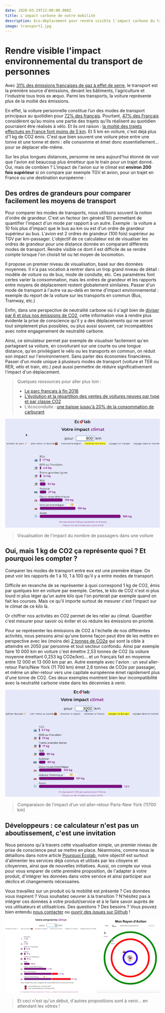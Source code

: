 ```yaml
---
date: 2020-03-29T22:00:00.000Z
title: L'impact carbone de notre mobilité
description: Eco-déplacement pour rendre visible l'impact carbone du transport
image: transport1.jpg
---
```


# Rendre visible l'impact environnemental du transport de personnes

Avec [31% des émissions françaises de gaz à effet de serre](https://www.hautconseilclimat.fr/wp-content/uploads/2019/09/hcc_rapport_annuel_grand_public_2019.pdf), le transport est la première source d'émissions, devant les bâtiments, l'agriculture et l'industrie tous trois ex æquo. Parmi les transports, la voiture représente plus de la moitié des émissions.

En effet, la voiture personnelle constitue l’un des modes de transport principaux au quotidien pour [72% des français](http://barometremobilites-quotidien.org/wp-content/uploads/2020/01/Document-technique.pdf). Pourtant, [47% des Français](http://barometremobilites-quotidien.org/wp-content/uploads/2020/01/Document-technique.pdf) considèrent qu’au moins une partie des trajets qu’ils réalisent au quotidien pourraient être réalisés à vélo. Et ils ont raison : [la moitié des trajets effectués en France font moins de 5 km](http://multimedia.ademe.fr/infographies/infographie-la-mobilite-ademe/).
Et 5 km en voiture, c'est déjà plus d'1 kg de CO2 émis. C'est que bien souvent une voiture pèse entre une tonne et une tonne et demi : elle consomme et émet donc essentiellement... pour se déplacer elle-même.

Sur les plus longues distances, personne ne sera aujourd'hui étonné de voir que l'avion est beaucoup plus émetteur que le train pour un trajet donné. Oui, mais de combien ? L'impact de l'avion sur le climat est **environ 200 fois supérieur** si on compare par exemple TGV et avion, pour un trajet en France ou une destination européenne :

<script id="ecolab-transport" data-distanceInitiale="1000" data-couleur="purple" src="https://ecolab-transport.netlify.com/iframe.js"></script>

## Des ordres de grandeurs pour comparer facilement les moyens de transport

Pour comparer les modes de transports, nous utilisons souvent la notion d'ordre de grandeur. C'est un facteur (en général 10) permettant de quantifier l'impact d'un mode par rapport à un autre. Exemple : la voiture a 10 fois plus d'impact que le bus au km ou est d'un ordre de grandeur supérieur au bus. L'avion est 2 ordres de grandeur (100 fois) supérieur au TGV par km-passager.
L'objectif de ce calculateur est de visualiser les ordres de grandeur pour une distance donnée en comparant différents modes de transport. Rendre visible ce dont il est difficile de se rendre compte lorsque l'on choisit tel ou tel moyen de locomotion.

Il propose un premier niveau de visualisation, basé sur des données moyennes. Il n'a pas vocation à rentrer dans un trop grand niveau de détail : modèle de voiture ou de bus, mode de conduite, etc.
Ces paramètres font certes varier la consommation, mais les ordres de grandeur et les rapports entre moyens de déplacement restent globalement similaires. Passer d'un mode de transport à l'autre va au-delà en terme d'impact environnemental : exemple du report de la voiture sur les transports en commun (Bus, Tramway, etc.)

Enfin, dans une perspective de neutralité carbone où il s'agit bien de [diviser par 6 et plus nos émissions de CO2](https://ecolab.ademe.fr/blog/g%C3%A9n%C3%A9ral/pourquoi-ecolab.md), cette information vise à rendre plus évidente la prise de conscience qu'il y a des déplacements qui ne seront tout simplement plus possibles, ou plus aussi souvent, car incompatibles avec notre engagenement de neutralité carbone.

Ainsi, ce simulateur permet par exemple de visualiser facilement qu'en partageant sa voiture, en covoiturant sur une courte ou une longue distance, qu'en privilégiant le vélo ou les transports en commun, on réduit son impact sur l'environnement. Sans parler des économies financières.
Passer d'un mode unique à plusieurs modes de transport (voiture et TER ou RER, vélo et train, etc.) peut aussi permettre de réduire significativement l'impact d'un déplacement.

> Quelques ressources pour aller plus loin :
>
> - [Le parc français à fin 2018](https://ccfa.fr/wp-content/uploads/2019/09/ccfa-2019-fr-web-v2.pdf)
> - [L'évolution et la répartition des ventes de voitures neuves par type et par classe CO2](http://carlabelling.ademe.fr/chiffrescles/)
> - L'écoconduite : [une baisse jusqu'à 20% de la consommation de carburant](https://www.ademe.fr/particuliers-eco-citoyens/deplacements/choisir-voiture-adopter-lecoconduite/adopter-leco-conduite)

![Covoiturage](transport-covoiturage.gif)

> Visualisation de l'impact du nombre de passagers dans une voiture

## Oui, mais 1 kg de CO2 ça représente quoi ? Et pourquoi les compter ?

Comparer les modes de transport entre eux est une première étape. On peut voir les rapports de 1 à 10, 1 à 100 qu'il y a entre modes de transport.

Difficile en revanche de se représenter à quoi correspond 1 kg de CO2, émis par quelques km en voiture par exemple. Certes, le kilo de CO2 n'est ni plus lourd ni plus léger qu'un autre kilo que l'on porterait par exemple quand on fait les courses. Mais ce qu'il importe surtout de mesurer c'est l'impact sur le climat de ce kilo là.

Or chiffrer nos activités en CO2 permet de les relier au climat. Quantifier c'est mesurer pour savoir où éviter et où réduire les émissions en priorité.

Pour se représenter les émissions de CO2 à l'échelle de nos différentes activités, nous pensons ainsi qu'une bonne façon peut être de les mettre en perspective avec les (moins de) [2 tonnes de CO2e](https://ecolab.ademe.fr/blog/g%C3%A9n%C3%A9ral/pourquoi-ecolab.md) qui sont la cible à atteindre en 2050 par personne et tout secteur confondu. Ainsi par exemple faire 10 000 km en voiture c'est émettre 2,53 tonnes de CO2 (la voiture moyenne émettant 0,253 kg CO2e/km)... et un français fait en moyenne entre 12 000 et 13 000 km par an.
Autre exemple avec l'avion : un seul aller-retour Paris/New York (11 700 km) émet 2,6 tonnes de CO2e par passager, et même un aller-retour vers une capitale européenne émet rapidement plus d'une tonne de CO2. Ces deux exemples montrent bien leur incompatibilité avec la neutralité carbone visée dans les décennies à venir.

![Covoiturage](transport-paris_newyork.gif)

> Comparaison de l'impact d'un vol aller-retour Paris-New York (11700 km)

## Développeurs : ce calculateur n'est pas un aboutissement, c'est une invitation

Nous pensons qu'à travers cette visualisation simple, un premier niveau de prise de conscience peut se mettre en place. Néanmoins, comme nous le détaillons dans notre article [Pourquoi Ecolab](https://ecolab.ademe.fr/blog/g%C3%A9n%C3%A9ral/pourquoi-ecolab.md), notre objectif est surtout d'alimenter les services déjà connus et utilisés par les citoyens et citoyennes, ainsi que de nouvelles initiatives. Aussi, on compte sur vous pour vous emparer de cette première proposition, de l'adapter à votre produit, d'intégrer les données dans votre service et ainsi participer aux déclics et changements nécessaires.

Vous travaillez sur un produit où la mobilité est présente ? Ces données vous inspirent ? Vous souhaitez oeuvrer à la transition ? N'hésitez pas à intégrer ces données à votre produit/service et à le faire savoir auprès de vos utilisateurs et utilisatrices.
Des questions ? Des besoins ? Vous pouvez bien entendu [nous contacter](mailto:contact@ecolab.beta.gouv.fr) ou [ouvrir des issues sur Github](https://github.com/betagouv/ecolab-issues) !

![Covoiturage](monrayondaction.jpg)

> Et ceci n'est qu'un début, d'autres propositions sont à venir... en attendant les vôtres !
